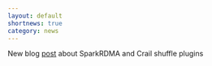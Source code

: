 ```yaml
---
layout: default
shortnews: true
category: news
---
```

New blog [post](http://www.crail.io/blog/2017/11/rdmashuffle.html) about SparkRDMA and Crail shuffle plugins
